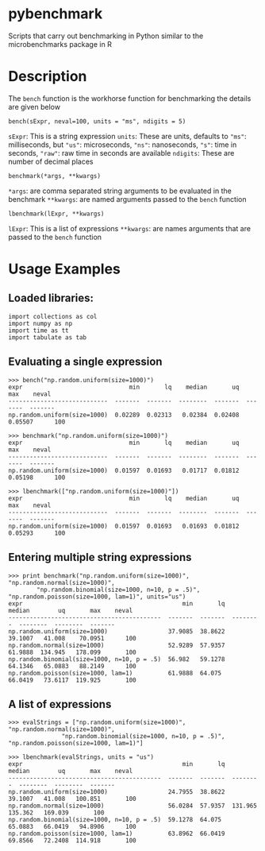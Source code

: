 pybenchmark
===========

Scripts that carry out benchmarking in Python similar to the microbenchmarks package in R

# Description

The `bench` function is the workhorse function for benchmarking the details are given below

```
bench(sExpr, neval=100, units = "ms", ndigits = 5)
```

`sExpr`: This is a string expression
`units`: These are units, defaults to `"ms"`: milliseconds, but `"us"`: microseconds,
        `"ns"`: nanoseconds, `"s"`: time in seconds, `"raw"`: raw time in seconds are available
`ndigits`: These are number of decimal places

```
benchmark(*args, **kwargs)
```
`*args`: are comma separated string arguments to be evaluated in the benchmark
`**kwargs`: are named arguments passed to the `bench` function

```
lbenchmark(lExpr, **kwargs)
```
`lExpr`: This is a list of expressions
`**kwargs`: are names arguments that are passed to the `bench` function


# Usage Examples

## Loaded libraries:

```
import collections as col
import numpy as np
import time as tt
import tabulate as tab
```

## Evaluating a single expression

```
>>> bench("np.random.uniform(size=1000)")
expr                              min       lq    median       uq      max    neval
----------------------------  -------  -------  --------  -------  -------  -------
np.random.uniform(size=1000)  0.02289  0.02313   0.02384  0.02408  0.05507      100

>>> benchmark("np.random.uniform(size=1000)")
expr                              min       lq    median       uq      max    neval
----------------------------  -------  -------  --------  -------  -------  -------
np.random.uniform(size=1000)  0.01597  0.01693   0.01717  0.01812  0.05198      100

>>> lbenchmark(["np.random.uniform(size=1000)"])
expr                              min       lq    median       uq      max    neval
----------------------------  -------  -------  --------  -------  -------  -------
np.random.uniform(size=1000)  0.01597  0.01693   0.01693  0.01812  0.05293      100
```

## Entering multiple string expressions

```
>>> print benchmark("np.random.uniform(size=1000)", "np.random.normal(size=1000)",
        "np.random.binomial(size=1000, n=10, p = .5)", "np.random.poisson(size=1000, lam=1)", units="us")
expr                                             min       lq    median        uq       max    neval
-------------------------------------------  -------  -------  --------  --------  --------  -------
np.random.uniform(size=1000)                 37.9085  38.8622   39.1007   41.008    70.0951      100
np.random.normal(size=1000)                  52.9289  57.9357   61.9888  134.945   178.099       100
np.random.binomial(size=1000, n=10, p = .5)  56.982   59.1278   64.1346   65.0883   88.2149      100
np.random.poisson(size=1000, lam=1)          61.9888  64.075    66.0419   73.6117  119.925       100
```

## A list of expressions

```
>>> evalStrings = ["np.random.uniform(size=1000)", "np.random.normal(size=1000)",
               "np.random.binomial(size=1000, n=10, p = .5)", "np.random.poisson(size=1000, lam=1)"]

>>> lbenchmark(evalStrings, units = "us")
expr                                             min       lq    median        uq       max    neval
-------------------------------------------  -------  -------  --------  --------  --------  -------
np.random.uniform(size=1000)                 24.7955  38.8622   39.1007   41.008   100.851       100
np.random.normal(size=1000)                  56.0284  57.9357  131.965   135.362   169.039       100
np.random.binomial(size=1000, n=10, p = .5)  59.1278  64.075    65.0883   66.0419   94.8906      100
np.random.poisson(size=1000, lam=1)          63.8962  66.0419   69.8566   72.2408  114.918       100
```
